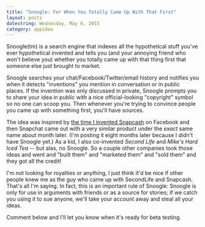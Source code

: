 ```yaml
---
title: "Snoogle: For When You Totally Came Up With That First"
layout: posts
datestring: Wednesday, May 6, 2015
category: appidea
---
```


Snoogle(tm) is a search engine that indexes all the hypothetical stuff you\'ve ever hypothetical invented and tells you (and your annoying friend who won\'t believe you) whether you totally came up with that thing first that someone else just brought to market.

Snoogle searches your chat/Facebook/Twitter/email history and notifies you when it detects \"inventions\" you mention in conversation or in public places. If the invention was only discussed in private, Snoogle prompts you to share your idea in public with a nice official-looking \"copyright\" symbol so no one can scoop you. Then whenever you\'re trying to convince people you came up with something first, you\'ll have sources.

The idea was inspired by [the time I invented Snapcash](https://www.facebook.com/michael.snook/posts/10101701184449536) on Facebook and then Snapchat came out with a very similar product under the *exact* same name about month later. (I\'m posting it eight months later because I didn\'t have Snoogle yet.) As a kid, I also co-invented *Second Life* and *Mike\'s Hard Iced Tea* -\- but alas, no Snoogle. So a couple other companies took those ideas and went and \"built them\" and \"marketed them\" and \"sold them\" and they got all the credit!

I\'m not looking for royalties or anything, I just think it\'d be nice if other people knew me as the guy who came up with SecondLife and Snapcash. That\'s all I\'m saying. In fact, this is an important rule of Snoogle: Snoogle is only for use in arguments with friends or as a source for stories; if we catch you using it to sue anyone, we\'ll take your account away and steal all your ideas.

Comment below and I\'ll let you know when it\'s ready for beta testing.
